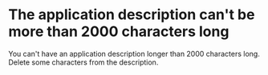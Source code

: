
# The application description can't be more than 2000 characters long

You can't have an application description longer than 2000 characters long. Delete some characters from the description.

